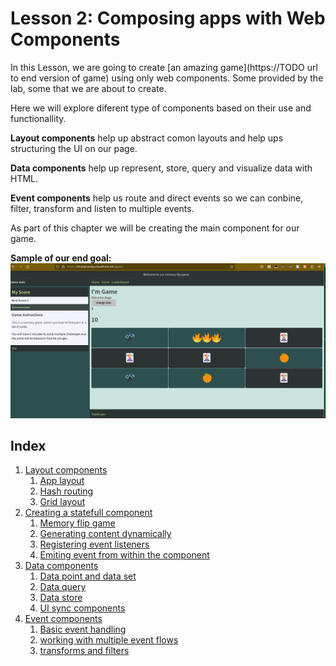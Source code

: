 # Lesson 2: Composing apps with Web Components

In this Lesson, we are going to create [an amazing game](https://TODO url to end version of game) using only web components. Some provided by the lab, some that we are about to create.


Here we will explore diferent type of components based on their use and functionallity.
 

**Layout components** help up abstract comon layouts and help ups structuring the UI on our page.

**Data components** help up represent, store, query and visualize data with HTML.

**Event components** help us route and direct events so we can conbine, filter, transform and listen to multiple events.

As part of this chapter we will be creating the main component for our game.

**Sample of our end goal:**
![awesome game screenshot](../assets/game-preview-1.png)



## Index

1. [Layout components](./section-1/steps.md) 
    1. [App layout](./section-1/steps.md#activity-211-app-layout)
    2. [Hash routing](./section-1/steps.md#activity-212-hash-routing)
    3. [Grid layout](./section-1/steps.md#activity-213-grid-layout)
2. [Creating a statefull component](./section-2/steps.md)
    1. [Memory flip game](./section-2/steps.md#activity-221-memory-flip-game-)
    2. [Generating content dynamically](./section-2/steps.md#activity-222-generating-content-dynamically)
    3. [Registering event listeners](./section-2/steps.md#activity-223-registering-event-listeners)
    4. [Emiting event from within the component](./section-2/steps.md#activity-224-emiting-event-from-within-the-component)
3. [Data components](./section-3/steps.md)
    1. [Data point and data set](./section-3/steps.md#activity-231-data-point-and-data-set)
    2. [Data query](./section-3/steps.md#activity-232-data-query)
    3. [Data store](./section-3/steps.md#activity-233-data-store)
    4. [UI sync components](./section-3/steps.md#activity-234-ui-sync-components)
4. [Event components](./section-4/steps.md)
    1. [Basic event handling](./section-4/steps.md#activity-241-basic-event-handling)
    2. [working with multiple event flows](./section-4/steps.md#activity-242-working-with-multiple-event-flows)
    3. [transforms and filters](./section-4/steps.md#activity-243-event-source-filter-and-transforms)